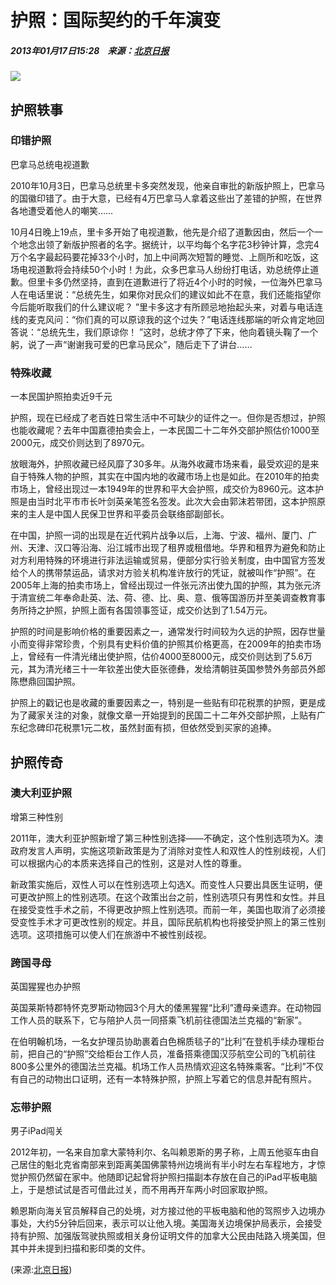 # 护照：国际契约的千年演变

##### 2013年01月17日15:28    来源：[北京日报](http://epaper.bjd.com.cn/rb)

![](http://58.68.146.78/index/?cid=&catalogs=25408&keyword=护照,1980年,牙璋,机读护照,国际承认,国际民航组织,阻隔,比利,卖关子,卡萨布兰卡&refer=) 

## 护照轶事

### 印错护照

巴拿马总统电视道歉

2010年10月3日，巴拿马总统里卡多突然发现，他亲自审批的新版护照上，巴拿马的国徽印错了。由于大意，已经有4万巴拿马人拿着这些出了差错的护照，在世界各地遭受着他人的嘲笑……

10月4日晚上19点，里卡多开始了电视道歉，他先是介绍了道歉因由，然后一个一个地念出领了新版护照者的名字。据统计，以平均每个名字花3秒钟计算，念完4万个名字最起码要花掉33个小时，加上中间两次短暂的睡觉、上厕所和吃饭，这场电视道歉将会持续50个小时！为此，众多巴拿马人纷纷打电话，劝总统停止道歉。但里卡多仍然坚持，直到在道歉进行了将近4个小时的时候，一位海外巴拿马人在电话里说：“总统先生，如果你对民众们的建议如此不在意，我们还能指望你今后能听取我们的什么建议呢？ ”里卡多这才有所顾忌地抬起头来，对着与电话连线的麦克风问：“你们真的可以原谅我的这个过失？”电话连线那端的听众肯定地回答说：“总统先生，我们原谅你！ ”这时，总统才停了下来，他向着镜头鞠了一个躬，说了一声“谢谢我可爱的巴拿马民众”，随后走下了讲台……

### 特殊收藏

一本民国护照拍卖近9千元

护照，现在已经成了老百姓日常生活中不可缺少的证件之一。但你是否想过，护照也能收藏呢？去年中国嘉德拍卖会上，一本民国二十二年外交部护照估价1000至2000元，成交价则达到了8970元。

放眼海外，护照收藏已经风靡了30多年。从海外收藏市场来看，最受欢迎的是来自于特殊人物的护照，其实在中国内地的收藏市场上也是如此。在2010年的拍卖市场上，曾经出现过一本1949年的世界和平大会护照，成交价为8960元。这本护照是由当时北平市市长叶剑英亲笔签名签发。此次大会由郭沫若带团，这本护照原来的主人是中国人民保卫世界和平委员会联络部副部长。

在中国，护照一词的出现是在近代鸦片战争以后，上海、宁波、福州、厦门、广州、天津、汉口等沿海、沿江城市出现了租界或租借地。华界和租界为避免和防止对方利用特殊的环境进行非法运输或贸易，便部分实行验关制度，由中国官方签发给个人的携带禁运品，请求对方验关机构准许放行的凭证，就被叫作“护照”。在2005年上海的拍卖市场上，曾经出现过一件张元济出使九国的护照，其为张元济于清宣统二年奉命赴英、法、荷、德、比、奥、意、俄等国游历并至美调查教育事务所持之护照，护照上面有各国领事签证，成交价达到了1.54万元。

护照的时间是影响价格的重要因素之一，通常发行时间较为久远的护照，因存世量小而变得非常珍贵，个别具有史料价值的护照其价格更高，在2009年的拍卖市场上，曾经有一件清光绪出使护照，估价4000至8000元，成交价则达到了5.6万元，其为清光绪三十一年钦差出使大臣张德彝，发给清朝驻英国参赞外务部员外郎陈懋鼎回国护照。

护照上的戳记也是收藏的重要因素之一，特别是一些贴有印花税票的护照，更是成为了藏家关注的对象，就像文章一开始提到的民国二十二年外交部护照，上贴有广东纪念碑印花税票1元二枚，虽然封面有损，但依然受到买家的追捧。

## 护照传奇

### 澳大利亚护照

增第三种性别 

2011年，澳大利亚护照新增了第三种性别选择——不确定，这个性别选项为X。澳政府发言人声明，实施这项新政策是为了消除对变性人和双性人的性别歧视，人们可以根据内心的本质来选择自己的性别，这是对人性的尊重。

新政策实施后，双性人可以在性别选项上勾选X。而变性人只要出具医生证明，便可更改护照上的性别选项。在这个政策出台之前，性别选项只有男性和女性。并且在接受变性手术之前，不得更改护照上性别选项。而前一年，美国也取消了必须接受变性手术才可更改性别的规定。并且，国际民航机构也将接受护照上的第三性别选项。这项措施可以使人们在旅游中不被性别歧视。

### 跨国寻母

英国猩猩也办护照

英国莱斯特郡特怀克罗斯动物园3个月大的倭黑猩猩“比利”遭母亲遗弃。在动物园工作人员的联系下，它与陪护人员一同搭乘飞机前往德国法兰克福的“新家”。

在伯明翰机场，一名女护理员协助裹着白色棉质毯子的“比利”在登机手续办理柜台前，把自己的“护照”交给柜台工作人员，准备搭乘德国汉莎航空公司的飞机前往800多公里外的德国法兰克福。机场工作人员热情欢迎这名特殊乘客。“比利”不仅有自己的动物出口证明，还有一本特殊护照，护照上写着它的信息并配有照片。

### 忘带护照

男子iPad闯关

2012年初，一名来自加拿大蒙特利尔、名叫赖恩斯的男子称，上周五他驱车由自己居住的魁北克省南部来到距离美国佛蒙特州边境尚有半小时左右车程地方，才惊觉护照仍然留在家中。他随即记起曾将护照扫描副本存放在自己的iPad平板电脑上，于是想试试是否可借此过关，而不用再开车两小时回家取护照。

赖恩斯向海关官员解释自己的处境，对方接过他的平板电脑和他的驾照步入边境办事处，大约5分钟后回来，表示可以让他入境。美国海关边境保护局表示，会接受持有护照、加强版驾驶执照或相关身份证明文件的加拿大公民由陆路入境美国，但其中并未提到扫描和影印类的文件。

(来源:[北京日报](http://news.xinhuanet.com/travel/2013-01/17/c_124238516.htm))